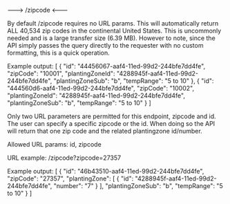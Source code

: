 ---> /zipcode <---

By default /zipcode requires no URL params. This will automatically return ALL 40,534 zip codes in the continental United States. This is uncommonly needed and is a large transfer size (6.39 MB). However to note, since the API simply passes the query directly to the requester with no custom formatting, this is a quick operation.

Example output:
[
    {
        "id": "44456067-aaf4-11ed-99d2-244bfe7dd4fe",
        "zipCode": "10001",
        "plantingZoneId": "4288945f-aaf4-11ed-99d2-244bfe7dd4fe",
        "plantingZoneSub": "b",
        "tempRange": "5 to 10"
    },
    {
        "id": "444560d6-aaf4-11ed-99d2-244bfe7dd4fe",
        "zipCode": "10002",
        "plantingZoneId": "4288945f-aaf4-11ed-99d2-244bfe7dd4fe",
        "plantingZoneSub": "b",
        "tempRange": "5 to 10"
    }
]

Only two URL parameters are permitted for this endpoint, zipcode and id. The user can specify a specific zipcode or the id. When doing so the API will return that one zip code and the related plantingzone id/number.

Allowed URL params: id, zipcode

URL example: /zipcode?zipcode=27357

Example output:
[
    {
        "id": "46b43510-aaf4-11ed-99d2-244bfe7dd4fe",
        "zipCode": "27357",
        "plantingZone": [
            {
                "id": "4288945f-aaf4-11ed-99d2-244bfe7dd4fe",
                "number": "7"
            }
        ],
        "plantingZoneSub": "b",
        "tempRange": "5 to 10"
    }
]